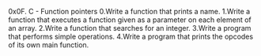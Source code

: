 0x0F. C - Function pointers
0.Write a function that prints a name.
1.Write a function that executes a function given as a parameter on each element of an array.
2.Write a function that searches for an integer.
3.Write a program that performs simple operations.
4.Write a program that prints the opcodes of its own main function.
